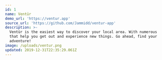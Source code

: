 ```yaml
---
id: 1
name: Ventür
demo_url: 'https://ventur.app'
source_url: 'https://github.com/Jammidd/ventur-app'
description: >-
  Ventür is the easiest way to discover your local area. With numerous features
  that help you get out and experience new things. Go ahead, find your
  adventure!
image: /uploads/ventur.png
updated: 2019-12-31T22:35:29.061Z
---
```


